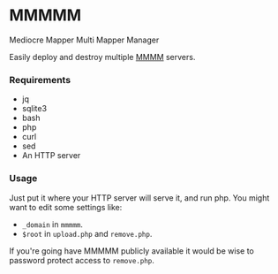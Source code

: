 # MMMMM
Mediocre Mapper Multi Mapper Manager

Easily deploy and destroy multiple [MMMM](https://github.com/squeaksies/MediocreMapper/releases) servers.

### Requirements
* jq
* sqlite3
* bash
* php
* curl
* sed
* An HTTP server

### Usage
Just put it where your HTTP server will serve it, and run php.
You might want to edit some settings like:
* `_domain` in `mmmmm`.
* `$root` in `upload.php` and `remove.php`.

If you're going have MMMMM publicly available it would be wise to password protect access to `remove.php`.
